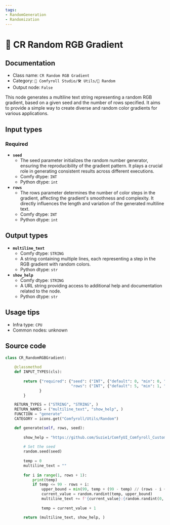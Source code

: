 ```yaml
---
tags:
- RandomGeneration
- Randomization
---
```


# 🎲 CR Random RGB Gradient
## Documentation
- Class name: `CR Random RGB Gradient`
- Category: `🧩 Comfyroll Studio/🛠️ Utils/🎲 Random`
- Output node: `False`

This node generates a multiline text string representing a random RGB gradient, based on a given seed and the number of rows specified. It aims to provide a simple way to create diverse and random color gradients for various applications.
## Input types
### Required
- **`seed`**
    - The seed parameter initializes the random number generator, ensuring the reproducibility of the gradient pattern. It plays a crucial role in generating consistent results across different executions.
    - Comfy dtype: `INT`
    - Python dtype: `int`
- **`rows`**
    - The rows parameter determines the number of color steps in the gradient, affecting the gradient's smoothness and complexity. It directly influences the length and variation of the generated multiline text.
    - Comfy dtype: `INT`
    - Python dtype: `int`
## Output types
- **`multiline_text`**
    - Comfy dtype: `STRING`
    - A string containing multiple lines, each representing a step in the RGB gradient with random colors.
    - Python dtype: `str`
- **`show_help`**
    - Comfy dtype: `STRING`
    - A URL string providing access to additional help and documentation related to the node.
    - Python dtype: `str`
## Usage tips
- Infra type: `CPU`
- Common nodes: unknown


## Source code
```python
class CR_RandomRGBGradient:
    
    @classmethod
    def INPUT_TYPES(cls):
    
        return {"required": {"seed": ("INT", {"default": 0, "min": 0, "max": 0xffffffffffffffff}),
                             "rows": ("INT", {"default": 5, "min": 1, "max": 2048}),
               }
        }

    RETURN_TYPES = ("STRING", "STRING", )
    RETURN_NAMES = ("multiline_text", "show_help", )
    FUNCTION = "generate"
    CATEGORY = icons.get("Comfyroll/Utils/Random")

    def generate(self, rows, seed):
    
        show_help = "https://github.com/Suzie1/ComfyUI_Comfyroll_CustomNodes/wiki/Other-Nodes#cr-random-RGB-gradient"
    
        # Set the seed
        random.seed(seed)
        
        temp = 0
        multiline_text = ""
         
        for i in range(1, rows + 1):
            print(temp)
            if temp <= 99 - rows + i:
                upper_bound = min(99, temp + (99 - temp) // (rows - i + 1))
                current_value = random.randint(temp, upper_bound)
                multiline_text += f'{current_value}:{random.randint(0, 255)},{random.randint(0, 255)},{random.randint(0, 255)}\n'
                
                temp = current_value + 1

        return (multiline_text, show_help, )

```
